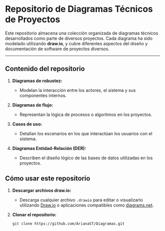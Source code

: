 # **Repositorio de Diagramas Técnicos de Proyectos**

Este repositorio almacena una colección organizada de diagramas técnicos desarrollados como parte de diversos proyectos. Cada diagrama ha sido modelado utilizando **draw.io**, y cubre diferentes aspectos del diseño y documentación de software de proyectos diversos.

---

## **Contenido del repositorio**

1. **Diagramas de robustez:**
   - Modelan la interacción entre los actores, el sistema y sus componentes internos.

2. **Diagramas de flujo:**
   - Representan la lógica de procesos o algoritmos en los proyectos.

3. **Casos de uso:**
   - Detallan los escenarios en los que interactúan los usuarios con el sistema.

4. **Diagramas Entidad-Relación (DER):**
   - Describen el diseño lógico de las bases de datos utilizadas en los proyectos.

## **Cómo usar este repositorio**

1. **Descargar archivos draw.io:**
   - Descarga cualquier archivo `.drawio` para editar o visualizarlo utilizando [Draw.io](https://app.diagrams.net/) o aplicaciones compatibles como [diagrams.net](https://www.diagrams.net/).

2. **Clonar el repositorio:**
   ```bash
   git clone https://github.com/ArianaST/Diagramas.git
